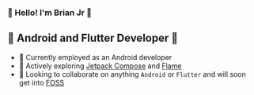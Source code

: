 ### 🎉 Hello! I'm Brian Jr 🎉
## 📱 Android and Flutter Developer 📱 

- 📱 Currently employed as an Android developer
- 🌱 Actively exploring [Jetpack Compose](https://developer.android.com/jetpack/compose "Jetpack Compose") and [Flame](https://docs.flame-engine.org/1.4.0/ "Flame")
- 👯 Looking to collaborate on anything `Android` or `Flutter` and will soon get into [FOSS](https://itsfoss.com/what-is-foss "What is FOSS?")

<!-- ![My GitHub stats](https://github-readme-stats.vercel.app/api?username=BrianJr03&show_icons=true&theme=radical) -->
<!-- [![Top Langs](https://github-readme-stats.vercel.app/api/top-langs/?username=BrianJr03&theme=radical)](https://github.com/BrianJr03/github-readme-stats)
 -->
<!-- ![Views](https://komarev.com/ghpvc/?username=BrianJr03&color=53a99a)
 -->
